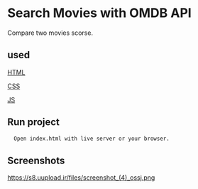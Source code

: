 
# Search Movies with OMDB API

Compare two movies scorse. 


## used


[HTML](#)

[CSS](#)

[JS](#)






## Run project



```bash
  Open index.html with live server or your browser.

```
    
## Screenshots

https://s8.uupload.ir/files/screenshot_(4)_ossj.png

